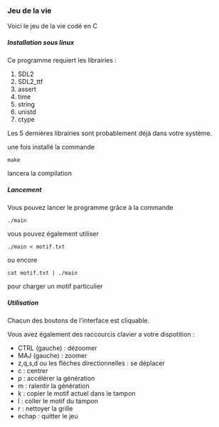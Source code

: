 ### Jeu de la vie

Voici le jeu de la vie codé en C

##### Installation sous linux

Ce programme requiert les librairies :

1. SDL2
2. SDL2_ttf
3. assert
4. time
5. string
6. unistd
7. ctype

Les 5 dernières librairies sont probablement déjà dans votre système.

une fois installé la commande 
```
make
```
lancera la compilation

##### Lancement

Vous pouvez lancer le programme grâce à la commande 
```
./main
```

vous pouvez également utiliser 
``` 
./main < motif.txt
```

ou encore 
```
cat motif.txt | ./main
```

pour charger un motif particulier

##### Utilisation

Chacun des boutons de l'interface est cliquable.

Vous avez également des raccourcis clavier a votre dispotition :

 - CTRL (gauche) : dézoomer
 - MAJ (gauche) : zoomer
 - z,q,s,d ou les flèches directionnelles : se déplacer
 - c : centrer
 - p : accélérer la génération
 - m : ralentir la génération
 - k : copier le motif actuel dans le tampon
 - l : coller le motif du tampon
 - r : nettoyer la grille
 - echap : quitter le jeu
